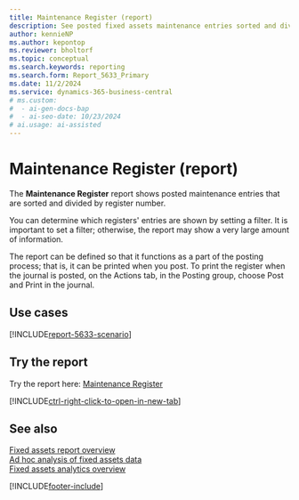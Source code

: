 ```yaml
---
title: Maintenance Register (report)
description: See posted fixed assets maintenance entries sorted and divided by register number. The report can be used for documenting the posted entries or for auditing.
author: kennieNP
ms.author: kepontop
ms.reviewer: bholtorf
ms.topic: conceptual
ms.search.keywords: reporting
ms.search.form: Report_5633_Primary
ms.date: 11/2/2024
ms.service: dynamics-365-business-central
# ms.custom:
#  - ai-gen-docs-bap
#  - ai-seo-date: 10/23/2024
# ai.usage: ai-assisted
---
```


# Maintenance Register (report)

The **Maintenance Register** report shows posted maintenance entries that are sorted and divided by register number. 

You can determine which registers' entries are shown by setting a filter. It is important to set a filter; otherwise, the report may show a very large amount of information.

The report can be defined so that it functions as a part of the posting process; that is, it can be printed when you post. To print the register when the journal is posted, on the Actions tab, in the Posting group, choose Post and Print in the journal. 


## Use cases

[!INCLUDE[report-5633-scenario](../includes/report-5633-scenario-include.md)]

<!-- 

Prompt

Below is a report in an ERP system. Provide 3-4 use cases for different personas working with fixed asset management or finance for fixed assets.

Format like this:    
  
As a <persona>, use the report to    
* use case 1  
* use case 2    

Do not capitalize the persona names. 

Do not start lines with "Use the data to"

## Report name
Maintenance Register

## Report description


### What the report does

### Use cases


Please include your data sources and URLs

-->


## Try the report

Try the report here: [Maintenance Register](https://businesscentral.dynamics.com?report=5633)

[!INCLUDE[ctrl-right-click-to-open-in-new-tab](../includes/ctrl-right-click-to-open-in-new-tab.md)]

## See also

[Fixed assets report overview](../fa-reports.md)  
[Ad hoc analysis of fixed assets data](../ad-hoc-analysis-fa.md)  
[Fixed assets analytics overview](../fa-analytics-overview.md)  

[!INCLUDE[footer-include](../includes/footer-banner.md)]